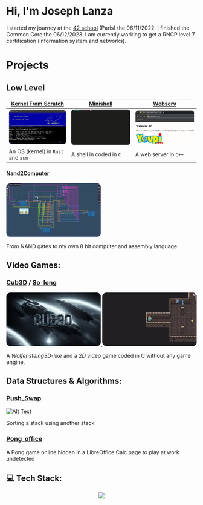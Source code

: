 # Hi, I'm Joseph Lanza
I started my journey at the [42 school](https://github.com/42Paris) (Paris) the 06/11/2022. I finished the Common Core the 06/12/2023. I am currently working to get a RNCP level 7 certification (information system and networks).

<!-- ## My 42 Cursus Progress 
[![jlanza's 42 stats](https://badge.mediaplus.ma/darkblue/jlanza?1337Badge=off&UM6P=off)](https://github.com/oakoudad/badge42) -->

# Projects
## Low Level
|[Kernel From Scratch](https://github.com/lanzaj/kfs)| [Minishell](https://github.com/lanzaj/minishell) | [Webserv](https://github.com/lanzaj/webserv) |
|--------------------|--------------------|--------------------|
|<a href="https://github.com/lanzaj/kfs"><img src="./kfs.webp" alt="Alt Text" style="width:250px;"></a> | <a href="https://github.com/lanzaj/minishell"><img src="./minishell.webp" alt="Alt Text" style="width:250px;"></a>|<a href="https://github.com/lanzaj/webserv"><img src="./webserv.webp" alt="Alt Text" style="width:250px;"></a>|
| An OS (kernel) in `Rust` and `asm`| A shell in coded in `C` | A web server in `C++`|
  




#### [Nand2Computer](https://github.com/lanzaj/Nand2Computer) 
<a href="https://github.com/lanzaj/Nand2Computer">
  <img src="./Nand2Computer.webp" alt="Alt Text" style="width:250px;">
</a>

From NAND gates to my own 8 bit computer and assembly language

## Video Games: 
### [Cub3D](https://github.com/lanzaj/cub3d) / [So_long](https://github.com/lanzaj/so_long)
<a href="https://github.com/lanzaj/cub3d">
  <img src="./cub3d.webp" alt="Alt Text" style="width:250px;">
</a>
<a href="https://github.com/lanzaj/so_long">
  <img src="./so_long.webp" alt="Alt Text" style="width:250px;">
</a>

A *Wolfensteing3D-like* and a *2D* video game coded in C without any game engine.

## Data Structures & Algorithms: 
### [Push_Swap](https://github.com/lanzaj/push_swap)
<a href="https://github.com/lanzaj/push_swap">
  <img src="./push_swap.webp" alt="Alt Text" style="width:250px;">
</a>

Sorting a stack using another stack

### [Pong_office](https://github.com/rertzer/ft_transcendence)
A Pong game online hidden in a LibreOffice Calc page to play at work undetected


## 💻 Tech Stack:

<p align="center">
    <a href="https://skillicons.dev">
    <img src="https://skillicons.dev/icons?i=c,cpp,cs,html,css,react,ts,docker,linux,bash,git,python,blender,ocaml,rust,kubernetes&perline=50" />
    </a>
</p>
